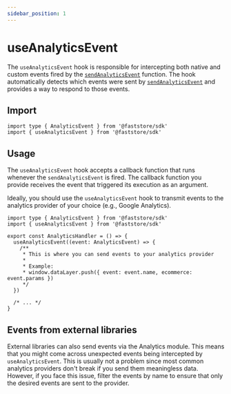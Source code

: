 ```yaml
---
sidebar_position: 1
---
```


# useAnalyticsEvent

The `useAnalyticsEvent` hook is responsible for intercepting both native and custom events fired by the [`sendAnalyticsEvent`](/reference/sdk/analytics/sendAnalyticsEvent) function. The hook automatically detects which events were sent by [`sendAnalyticsEvent`](/reference/sdk/analytics/sendAnalyticsEvent) and provides a way to respond to those events.

## Import

```tsx
import type { AnalyticsEvent } from '@faststore/sdk'
import { useAnalyticsEvent } from '@faststore/sdk'
```

## Usage

The `useAnalyticsEvent` hook accepts a callback function that runs whenever the `sendAnalyticsEvent` is fired. The callback function you provide receives the event that triggered its execution as an argument. 

Ideally, you should use the `useAnalyticsEvent` hook to transmit events to the analytics provider of your choice (e.g., Google Analytics).

```tsx
import type { AnalyticsEvent } from '@faststore/sdk'
import { useAnalyticsEvent } from '@faststore/sdk'

export const AnalyticsHandler = () => {
  useAnalyticsEvent((event: AnalyticsEvent) => {
    /**
     * This is where you can send events to your analytics provider
     *
     * Example:
     * window.dataLayer.push({ event: event.name, ecommerce: event.params })
     */
  })

  /* ... */
}
```

## Events from external libraries

External libraries can also send events via the Analytics module. This means that you might come across unexpected events being intercepted by `useAnalyticsEvent`. This is usually not a problem since most common analytics providers don't break if you send them meaningless data. However, if you face this issue, filter the events by name to ensure that only the desired events are sent to the provider.